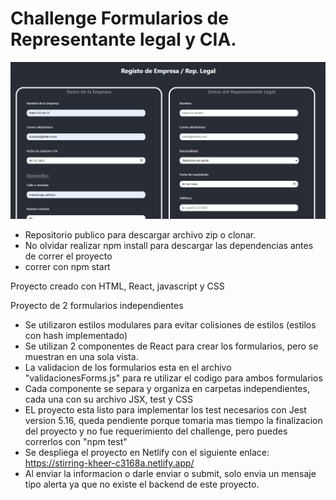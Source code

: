 # Challenge Formularios de Representante legal y CIA.

![Imagen de muestra del proyecto](./src/assets/images/ChallengeForms.PNG)

* Repositorio publico para descargar archivo zip o clonar.
* No olvidar realizar npm install para descargar las dependencias antes de correr el proyecto 
* correr con npm start

Proyecto creado con HTML, React, javascript y CSS 

Proyecto de 2 formularios independientes

* Se utilizaron estilos modulares para evitar colisiones de estilos (estilos con hash implementado)
* Se utilizan 2 componentes de React para crear los formularios, pero se muestran en una sola vista.
* La validacion de los formularios esta en el archivo "validacionesForms.js" para re utilizar el codigo para ambos formularios 
* Cada componente se separa y organiza en carpetas independientes, cada una con su archivo JSX, test y CSS 
* EL proyecto esta listo para implementar los test necesarios con Jest version 5.16, queda pendiente porque tomaria mas tiempo la finalizacion del proyecto y no fue requerimiento del challenge, pero puedes correrlos con "npm test"
* Se despliega el proyecto en Netlify con el siguiente enlace: https://stirring-kheer-c3168a.netlify.app/
* Al enviar la informacion o darle enviar o submit, solo envia un mensaje tipo alerta ya que no existe el backend de este proyecto.




